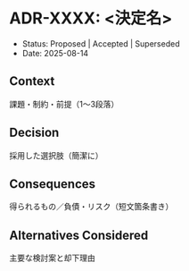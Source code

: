 # ADR-XXXX: <決定名>
- Status: Proposed | Accepted | Superseded
- Date: 2025-08-14

## Context
課題・制約・前提（1〜3段落）

## Decision
採用した選択肢（簡潔に）

## Consequences
得られるもの／負債・リスク（短文箇条書き）

## Alternatives Considered
主要な検討案と却下理由
